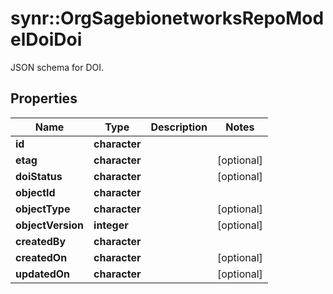 # synr::OrgSagebionetworksRepoModelDoiDoi

JSON schema for DOI.

## Properties
Name | Type | Description | Notes
------------ | ------------- | ------------- | -------------
**id** | **character** |  | 
**etag** | **character** |  | [optional] 
**doiStatus** | **character** |  | [optional] 
**objectId** | **character** |  | 
**objectType** | **character** |  | [optional] 
**objectVersion** | **integer** |  | [optional] 
**createdBy** | **character** |  | 
**createdOn** | **character** |  | [optional] 
**updatedOn** | **character** |  | [optional] 


